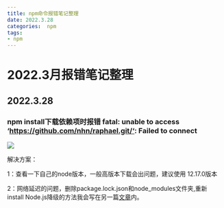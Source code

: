 ```yaml
---
title: npm命令报错笔记整理
date: 2022.3.28
categories:  npm
tags: 
- npm
---
```


# 2022.3月报错笔记整理
## 2022.3.28

### npm install下载依赖项时报错 fatal: unable to access ‘https://github.com/nhn/raphael.git/‘: Failed to connect

![](https://s3.bmp.ovh/imgs/2022/03/0ebf426d1653e68c.jpg)

解决方案：

1：查看一下自己的node版本，一般高版本下载会出问题，建议使用 12.17.0版本

2：网络延迟的问题，删除package.lock.json和node_modules文件夹,重新install
Node.js降级的方法我会写在另一篇[文章]()内。